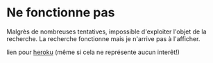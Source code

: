 # Ne fonctionne pas

Malgrès de nombreuses tentatives, impossible d'exploiter l'objet de la recherche. La recherche fonctionne mais je n'arrive pas à l'afficher.

lien pour [heroku](https://blooming-ridge-33969.herokuapp.com/) (même si cela ne représente aucun interêt!)
